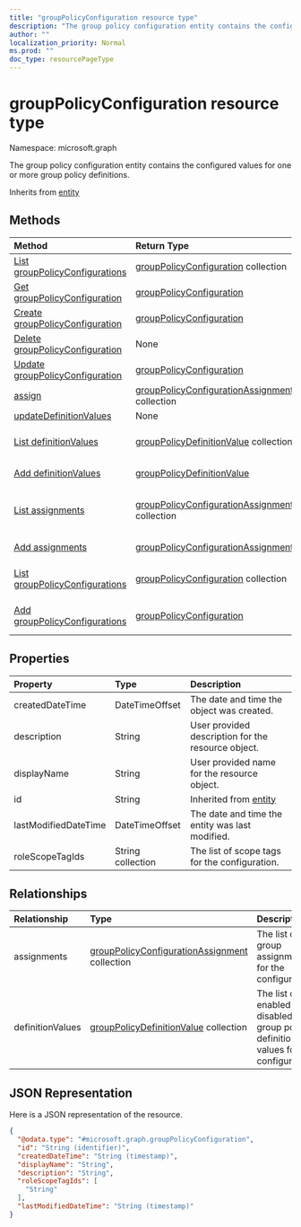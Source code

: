 ```yaml
---
title: "groupPolicyConfiguration resource type"
description: "The group policy configuration entity contains the configured values for one or more group policy definitions."
author: ""
localization_priority: Normal
ms.prod: ""
doc_type: resourcePageType
---
```


# groupPolicyConfiguration resource type


Namespace: microsoft.graph

The group policy configuration entity contains the configured values for one or more group policy definitions.


Inherits from [entity](../resources/entity.md)

## Methods
|Method|Return Type|Description|
|:---|:---|:---|
|[List groupPolicyConfigurations](../api/grouppolicyconfiguration-list.md)|[groupPolicyConfiguration](../resources/grouppolicyconfiguration.md) collection|List properties and relationships of the [groupPolicyConfiguration](../resources/grouppolicyconfiguration.md) objects.|
|[Get groupPolicyConfiguration](../api/grouppolicyconfiguration-get.md)|[groupPolicyConfiguration](../resources/grouppolicyconfiguration.md)|Read properties and relationships of the [groupPolicyConfiguration](../resources/grouppolicyconfiguration.md) object.|
|[Create groupPolicyConfiguration](../api/grouppolicyconfiguration-create.md)|[groupPolicyConfiguration](../resources/grouppolicyconfiguration.md)|Create a new [groupPolicyConfiguration](../resources/grouppolicyconfiguration.md) object.|
|[Delete groupPolicyConfiguration](../api/grouppolicyconfiguration-delete.md)|None|Deletes a [groupPolicyConfiguration](../resources/grouppolicyconfiguration.md).|
|[Update groupPolicyConfiguration](../api/grouppolicyconfiguration-update.md)|[groupPolicyConfiguration](../resources/grouppolicyconfiguration.md)|Update the properties of a [groupPolicyConfiguration](../resources/grouppolicyconfiguration.md) object.|
|[assign](../api/grouppolicyconfiguration-assign.md)|[groupPolicyConfigurationAssignment](../resources/grouppolicyconfigurationassignment.md) collection||
|[updateDefinitionValues](../api/grouppolicyconfiguration-updatedefinitionvalues.md)|None||
|[List definitionValues](../api/grouppolicyconfiguration-list-definitionvalues.md)|[groupPolicyDefinitionValue](../resources/grouppolicydefinitionvalue.md) collection|Get the groupPolicyDefinitionValues from the definitionValues navigation property.|
|[Add definitionValues](../api/grouppolicyconfiguration-post-definitionvalues.md)|[groupPolicyDefinitionValue](../resources/grouppolicydefinitionvalue.md)|Add definitionValues by posting to the definitionValues collection.|
|[List assignments](../api/grouppolicyconfiguration-list-assignments.md)|[groupPolicyConfigurationAssignment](../resources/grouppolicyconfigurationassignment.md) collection|Get the groupPolicyConfigurationAssignments from the assignments navigation property.|
|[Add assignments](../api/grouppolicyconfiguration-post-assignments.md)|[groupPolicyConfigurationAssignment](../resources/grouppolicyconfigurationassignment.md)|Add assignments by posting to the assignments collection.|
|[List groupPolicyConfigurations](../api/intune-devices-devicemanagement-list-grouppolicyconfigurations.md)|[groupPolicyConfiguration](../resources/grouppolicyconfiguration.md) collection|Get the groupPolicyConfigurations from the groupPolicyConfigurations navigation property.|
|[Add groupPolicyConfigurations](../api/intune-devices-devicemanagement-post-grouppolicyconfigurations.md)|[groupPolicyConfiguration](../resources/grouppolicyconfiguration.md)|Add groupPolicyConfigurations by posting to the groupPolicyConfigurations collection.|

## Properties
|Property|Type|Description|
|:---|:---|:---|
|createdDateTime|DateTimeOffset|The date and time the object was created.|
|description|String|User provided description for the resource object.|
|displayName|String|User provided name for the resource object.|
|id|String| Inherited from [entity](../resources/entity.md)|
|lastModifiedDateTime|DateTimeOffset|The date and time the entity was last modified.|
|roleScopeTagIds|String collection|The list of scope tags for the configuration.|

## Relationships
|Relationship|Type|Description|
|:---|:---|:---|
|assignments|[groupPolicyConfigurationAssignment](../resources/grouppolicyconfigurationassignment.md) collection|The list of group assignments for the configuration.|
|definitionValues|[groupPolicyDefinitionValue](../resources/grouppolicydefinitionvalue.md) collection|The list of enabled or disabled group policy definition values for the configuration.|

## JSON Representation
Here is a JSON representation of the resource.
<!-- {
  "blockType": "resource",
  "keyProperty": "id",
  "@odata.type": "microsoft.graph.groupPolicyConfiguration",
  "baseType": "microsoft.graph.entity",
  "openType": false
}
-->
``` json
{
  "@odata.type": "#microsoft.graph.groupPolicyConfiguration",
  "id": "String (identifier)",
  "createdDateTime": "String (timestamp)",
  "displayName": "String",
  "description": "String",
  "roleScopeTagIds": [
    "String"
  ],
  "lastModifiedDateTime": "String (timestamp)"
}
```

